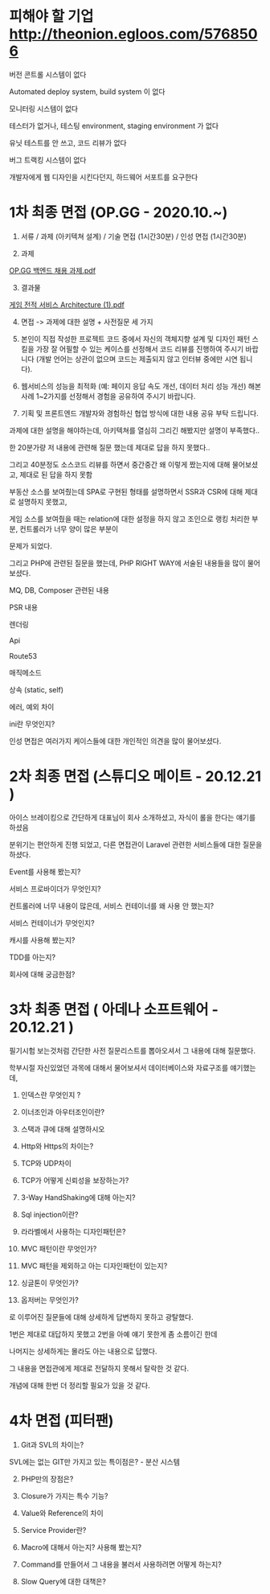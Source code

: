 # 피해야 할 기업 http://theonion.egloos.com/5768506

버전 콘트롤 시스템이 없다

Automated deploy system, build system 이 없다

모니터링 시스템이 없다

테스터가 없거나, 테스팅 environment, staging environment 가 없다

유닛 테스트를 안 쓰고, 코드 리뷰가 없다

버그 트랙킹 시스템이 없다

개발자에게 웹 디자인을 시킨다던지, 하드웨어 서포트를 요구한다

# 1차 최종 면접 (OP.GG - 2020.10.~)

1. 서류 / 과제 (아키텍쳐 설계) / 기술 면접 (1시간30분) / 인성 면접 (1시간30분)

2. 과제

[OP.GG 백엔드 채용 과제.pdf](https://github.com/kso1204/TIL/files/5727274/OP.GG.pdf)

3. 결과물

[게임 전적 서비스 Architecture (1).pdf](https://github.com/kso1204/TIL/files/5727273/Architecture.1.pdf)

4. 면접 -> 과제에 대한 설명 + 사전질문 세 가지

5. 본인이 직접 작성한 프로젝트 코드 중에서 자신의 객체지향 설계 및 디자인 패턴 스킬을 가장 잘 어필할 수 있는 케이스를 선정해서 코드 리뷰를 진행하여 주시기 바랍니다 (개발 언어는 상관이 없으며 코드는 제출되지 않고 인터뷰 중에만 시연 됩니다).

6. 웹서비스의 성능을 최적화 (예: 페이지 응답 속도 개선, 데이터 처리 성능 개선) 해본 사례 1~2가지를 선정해서 경험을 공유하여 주시기 바랍니다.

7. 기획 및 프론트엔드 개발자와 경험하신 협업 방식에 대한 내용 공유 부탁 드립니다.

과제에 대한 설명을 해야하는데, 아키텍쳐를 열심히 그리긴 해봤지만 설명이 부족했다..

한 20분가량 저 내용에 관련해 질문 했는데 제대로 답을 하지 못했다..

그리고 40분정도 소스코드 리뷰를 하면서 중간중간 왜 이렇게 짰는지에 대해 물어보셨고, 제대로 된 답을 하지 못함

부동산 소스를 보여줬는데 SPA로 구현된 형태를 설명하면서 SSR과 CSR에 대해 제대로 설명하지 못했고,

게임 소스를 보여줬을 때는 relation에 대한 설정을 하지 않고 조인으로 랭킹 처리한 부분, 컨트롤러가 너무 양이 많은 부분이

문제가 되었다.

그리고 PHP에 관련된 질문을 했는데, PHP RIGHT WAY에 서술된 내용들을 많이 물어보셨다.

MQ, DB, Composer 관련된 내용

PSR 내용

렌더링

Api

Route53

매직메소드

상속 (static, self)

에러, 예외 차이

ini란 무엇인지?

인성 면접은 여러가지 케이스들에 대한 개인적인 의견을 많이 물어보셨다.

# 2차 최종 면접 (스튜디오 메이트 - 20.12.21 )

아이스 브레이킹으로 간단하게 대표님이 회사 소개하셨고, 자식이 롤을 한다는 얘기를 하셨음

분위기는 편안하게 진행 되었고, 다른 면접관이 Laravel 관련한 서비스들에 대한 질문을 하셨다.

Event를 사용해 봤는지?

서비스 프로바이더가 무엇인지?

컨트롤러에 너무 내용이 많은데, 서비스 컨테이너를 왜 사용 안 했는지?

서비스 컨테이너가 무엇인지?

캐시를 사용해 봤는지?

TDD를 아는지?

회사에 대해 궁금한점?

# 3차 최종 면접 ( 아데나 소프트웨어 - 20.12.21 )

필기시험 보는것처럼 간단한 사전 질문리스트를 뽑아오셔서 그 내용에 대해 질문했다.

학부시절 자신있었던 과목에 대해서 물어보셔서 데이터베이스와 자료구조를 얘기했는데,

1. 인덱스란 무엇인지 ?

2. 이너조인과 아우터조인이란?

3. 스택과 큐에 대해 설명하시오

4. Http와 Https의 차이는?

5. TCP와 UDP차이

6. TCP가 어떻게 신뢰성을 보장하는가?

7. 3-Way HandShaking에 대해 아는지?

8. Sql injection이란?

9. 라라벨에서 사용하는 디자인패턴은?

10. MVC 패턴이란 무엇인가?

11. MVC 패턴을 제외하고 아는 디자인패턴이 있는지?

12. 싱글톤이 무엇인가?

13. 옵저버는 무엇인가?

로 이루어진 질문들에 대해 상세하게 답변하지 못하고 광탈했다.

1번은 제대로 대답하지 못했고 2번을 아예 얘기 못한게 좀 소름이긴 한데

나머지는 상세하게는 몰라도 아는 내용으로 답했다.

그 내용을 면접관에게 제대로 전달하지 못해서 탈락한 것 같다.

개념에 대해 한번 더 정리할 필요가 있을 것 같다.


# 4차 면접 (피터팬)

1. Git과 SVL의 차이는?

SVL에는 없는 GIT만 가지고 있는 특이점은? - 분산 시스템

2. PHP만의 장점은? 

3. Closure가 가지는 특수 기능?

4. Value와 Reference의 차이

5. Service Provider란?

6. Macro에 대해서 아는지? 사용해 봤는지?

7. Command를 만들어서 그 내용을 불러서 사용하려면 어떻게 하는지?

8. Slow Query에 대한 대책은?



